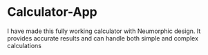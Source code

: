 # Calculator-App
I have made this fully working calculator with Neumorphic design. It provides accurate results and can handle both simple and complex calculations
